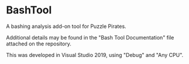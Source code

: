 # BashTool
 A bashing analysis add-on tool for Puzzle Pirates.

Additional details may be found in the "Bash Tool Documentation" file attached on the repository.

This was developed in Visual Studio 2019, using "Debug" and "Any CPU".